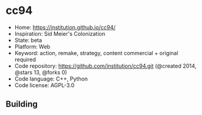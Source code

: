 # cc94

- Home: https://institution.github.io/cc94/
- Inspiration: Sid Meier's Colonization
- State: beta
- Platform: Web
- Keyword: action, remake, strategy, content commercial + original required
- Code repository: https://github.com/institution/cc94.git (@created 2014, @stars 13, @forks 0)
- Code language: C++, Python
- Code license: AGPL-3.0

## Building

